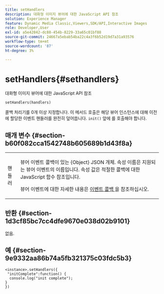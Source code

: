 ```yaml
---
title: setHandlers
description: 대화형 이미지 뷰어에 대한 JavaScript API 참조
solution: Experience Manager
feature: Dynamic Media Classic,Viewers,SDK/API,Interactive Images
role: Developer,User
exl-id: a5e42842-dc88-454b-8229-33a65c01bf88
source-git-commit: 24667a5ebab54ba22c4a3f6b52d19d7a31a93576
workflow-type: tm+mt
source-wordcount: '87'
ht-degree: 3%

---
```


# setHandlers{#sethandlers}

대화형 이미지 뷰어에 대한 JavaScript API 참조

`setHandlers(handlers)`

콜백 처리기를 0개 이상 지정합니다. 이 메서드 호출은 해당 뷰어 인스턴스에 대해 이전에 할당한 이벤트 핸들러를 완전히 덮어씁니다. `init()` 앞에 를 호출해야 합니다.

## 매개 변수 {#section-b60f082cca1542748b605689b1d43f8a}

<table id="table_98A620DAE2C340FA97BF7204AE023CC8"> 
 <tbody> 
  <tr> 
   <td colname="col1"> <p> <span class="codeph"> <span class="varname"> 핸들러  </span> </span> </p> </td> 
   <td colname="col2"> <p> <span class="codeph"> 뷰어 이벤트 콜백이  </span> 있는 {Object} JSON 개체. 속성 이름은 지원되는 뷰어 이벤트의 이름입니다. 속성 값은 적절한 콜백에 대한 JavaScript 함수 참조입니다. </p> <p>뷰어 이벤트에 대한 자세한 내용은 <a href="../../../c-html5-aem-asset-viewers/c-html5-aem-interactive-images/c-html5-aem-interactive-image-event-callbacks.md#concept-66d5996f2b1b44cab3d5264cda5c50cd" format="dita" scope="local"> 이벤트 콜백 </a> 을 참조하십시오. </p> </td> 
  </tr> 
 </tbody> 
</table>

## 반환 {#section-1d3cf85bc7cc4dfe9670e038d02b9101}

없음.

## 예 {#section-9e9332aa86b74a5fb321375c03fdc5b3}

```
<instance>.setHandlers({ 
 "initComplete":function() { 
  console.log("init complete"); 
} 
})
```
